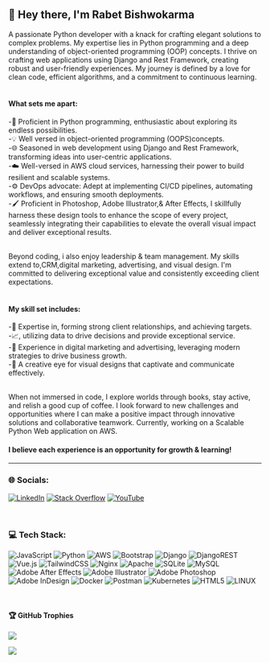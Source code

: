 ## 👋 Hey there, I'm Rabet Bishwokarma

A passionate Python developer with a knack for crafting elegant solutions to complex problems. My expertise lies in Python programming and a deep understanding of object-oriented programming (OOP) concepts. I thrive on crafting web applications using Django and Rest Framework, creating robust and user-friendly experiences. My journey is defined by a love for clean code, efficient algorithms, and a commitment to continuous learning.<br>
<br>

#### What sets me apart:
-🐍  Proficient in Python programming, enthusiastic about exploring its endless possibilities.<br>-💡 Well versed in object-oriented programming (OOPS)concepts.<br>-🌐  Seasoned in web development using Django and Rest Framework, transforming ideas into user-centric applications.<br>-☁️  Well-versed in AWS cloud services, harnessing their power to build resilient and scalable systems.<br>-⚙️ DevOps advocate: Adept at implementing CI/CD pipelines, automating workflows, and ensuring smooth deployments.<br>-🖌️ Proficient in Photoshop, Adobe Illustrator,& After Effects, I skillfully harness these design tools to enhance the scope of every project, seamlessly integrating their capabilities to elevate the overall visual impact and deliver exceptional results.<br>

<br>Beyond coding, i also enjoy leadership & team management. My skills extend to,CRM,digital marketing, advertising, and visual design. I'm committed to delivering exceptional value and consistently exceeding client expectations.<br><br>

#### My skill set includes:
-💎 Expertise in, forming strong client relationships, and achieving targets.<br>-📈, utilizing data to drive decisions and provide exceptional service.<br>-📣 Experience in digital marketing and advertising, leveraging modern strategies to drive business growth.<br>-🎨 A creative eye for visual designs that captivate and communicate effectively.<br>

<br>When not immersed in code, I explore worlds through books, stay active, and relish a good cup of coffee. I look forward to new challenges and opportunities where I can make a positive impact through innovative solutions and collaborative teamwork. Currently, working on a Scalable Python Web application on AWS.

#### I believe each experience is an opportunity for growth & learning!
____________________________________________________________________________________________________________________________

### 🌐 Socials:
[![LinkedIn](https://img.shields.io/badge/LinkedIn-%230077B5.svg?logo=linkedin&logoColor=white)](https://linkedin.com/in/rabet-b-740860185) [![Stack Overflow](https://img.shields.io/badge/-Stackoverflow-FE7A16?logo=stack-overflow&logoColor=white)](https://stackoverflow.com/users/rabetbishwokarma) [![YouTube](https://img.shields.io/badge/YouTube-%23FF0000.svg?logo=YouTube&logoColor=white)](https://youtube.com/@gurkhastream)

<br>

### 💻 Tech Stack:
![JavaScript](https://img.shields.io/badge/javascript-%23323330.svg?style=for-the-badge&logo=javascript&logoColor=%23F7DF1E) ![Python](https://img.shields.io/badge/python-3670A0?style=for-the-badge&logo=python&logoColor=ffdd54) ![AWS](https://img.shields.io/badge/AWS-%23FF9900.svg?style=for-the-badge&logo=amazon-aws&logoColor=white) ![Bootstrap](https://img.shields.io/badge/bootstrap-%23563D7C.svg?style=for-the-badge&logo=bootstrap&logoColor=white) ![Django](https://img.shields.io/badge/django-%23092E20.svg?style=for-the-badge&logo=django&logoColor=white) ![DjangoREST](https://img.shields.io/badge/DJANGO-REST-ff1709?style=for-the-badge&logo=django&logoColor=white&color=ff1709&labelColor=gray) ![Vue.js](https://img.shields.io/badge/vuejs-%2335495e.svg?style=for-the-badge&logo=vuedotjs&logoColor=%234FC08D) ![TailwindCSS](https://img.shields.io/badge/tailwindcss-%2338B2AC.svg?style=for-the-badge&logo=tailwind-css&logoColor=white) ![Nginx](https://img.shields.io/badge/nginx-%23009639.svg?style=for-the-badge&logo=nginx&logoColor=white) ![Apache](https://img.shields.io/badge/apache-%23D42029.svg?style=for-the-badge&logo=apache&logoColor=white) ![SQLite](https://img.shields.io/badge/sqlite-%2307405e.svg?style=for-the-badge&logo=sqlite&logoColor=white) ![MySQL](https://img.shields.io/badge/mysql-%2300f.svg?style=for-the-badge&logo=mysql&logoColor=white) ![Adobe After Effects](https://img.shields.io/badge/Adobe%20After%20Effects-9999FF.svg?style=for-the-badge&logo=Adobe%20After%20Effects&logoColor=white) ![Adobe Illustrator](https://img.shields.io/badge/adobeillustrator-%23FF9A00.svg?style=for-the-badge&logo=adobeillustrator&logoColor=white) ![Adobe Photoshop](https://img.shields.io/badge/adobephotoshop-%2331A8FF.svg?style=for-the-badge&logo=adobephotoshop&logoColor=white) ![Adobe InDesign](https://img.shields.io/badge/Adobe%20InDesign-49021F?style=for-the-badge&logo=adobeindesign&logoColor=white) ![Docker](https://img.shields.io/badge/docker-%230db7ed.svg?style=for-the-badge&logo=docker&logoColor=white) ![Postman](https://img.shields.io/badge/Postman-FF6C37?style=for-the-badge&logo=postman&logoColor=white) ![Kubernetes](https://img.shields.io/badge/kubernetes-%23326ce5.svg?style=for-the-badge&logo=kubernetes&logoColor=white) ![HTML5](https://img.shields.io/badge/html5-%23E34F26.svg?style=for-the-badge&logo=html5&logoColor=white) ![LINUX](https://img.shields.io/badge/Linux-FCC624?style=for-the-badge&logo=linux&logoColor=black)

<br>

#### 🏆 GitHub Trophies
![](https://github-profile-trophy.vercel.app/?username=rabetbishwokarma&theme=darkhub&no-frame=true&no-bg=true&margin-w=4)

[![](https://visitcount.itsvg.in/api?id=rabetbishwokarma&icon=0&color=9)](https://visitcount.itsvg.in)

